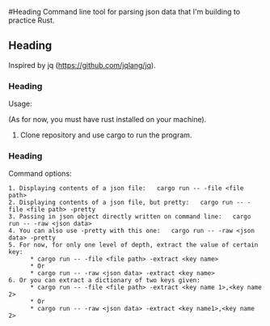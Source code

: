 #Heading
Command line tool for parsing json data that I'm building to practice Rust.
## Heading
Inspired by jq (https://github.com/jqlang/jq).

### Heading
Usage:

  (As for now, you must have rust installed on your machine).
  1. Clone repository and use cargo to run the program.
  

### Heading
Command options:

    1. Displaying contents of a json file:   cargo run -- -file <file path>
    2. Displaying contents of a json file, but pretty:   cargo run -- -file <file path> -pretty
    3. Passing in json object directly written on command line:   cargo run -- -raw <json data>
    4. You can also use -pretty with this one:   cargo run -- -raw <json data> -pretty
    5. For now, for only one level of depth, extract the value of certain key:
          * cargo run -- -file <file path> -extract <key name>
          * Or
          * cargo run -- -raw <json data> -extract <key name>
    6. Or you can extract a dictionary of two keys given:
          * cargo run -- -file <file path> -extract <key name 1>,<key name 2> 
          * Or
          * cargo run -- -raw <json data> -extract <key name1>,<key name 2>

